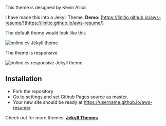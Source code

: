 This theme is designed by Kevin Allioli 

I have made this into a Jekyll Theme.
**Demo:** [https://linitio.github.io/aws-resume/](https://linitio.github.io/aws-resume/)

The default theme would look like this

![online cv Jekyll theme](https://github.com/linitio/aws-resume/raw/master/assets/images/online-cv-jekyll-theme.png)

The theme is responsive

![online cv responsive Jekyll theme](https://github.com/linitio/aws-resume/raw/master/assets/images/online-cv-responsive-jekyll-theme.png)

## Installation
* Fork the repository
* Go to settings and set Github Pages source as master.
* Your new site should be ready at https://username.github.io/aws-resume/

Check out for more themes: [**Jekyll Themes**](http://jekyll-themes.com)
